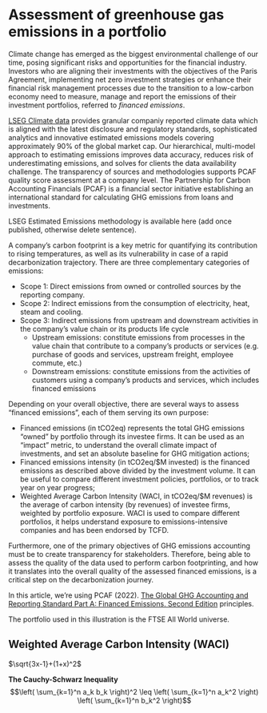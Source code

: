 # Assessment of greenhouse gas emissions in a portfolio

Climate change has emerged as the biggest environmental challenge of our time, posing significant risks and opportunities for the financial industry. Investors who are aligning their investments with the objectives of the Paris Agreement, implementing net zero investment strategies or enhance their financial risk management processes due to the transition to a low-carbon economy need to measure, manage and report the emissions of their investment portfolios, referred to *financed emissions*.

[LSEG Climate data](https://www.lseg.com/en/data-analytics/financial-data/company-data/climate-datasets) provides granular companiy reported climate data which is aligned with the latest disclosure and regulatory standards, sophisticated analytics and innovative estimated emissions models covering approximately 90% of the global market cap. Our hierarchical, multi-model approach to estimating emissions improves data accuracy, reduces risk of underestimating emissions, and solves for clients the data availability challenge. The transparency of sources and methodologies supports PCAF quality score assessment at a company level. The Partnership for Carbon Accounting Financials (PCAF) is a financial sector initiative establishing an international standard for calculating GHG emissions from loans and investments.

LSEG Estimated Emissions methodology is available here (add once published, otherwise delete sentence).

A company’s carbon footprint is a key metric for quantifying its contribution to rising temperatures, as well as its vulnerability in case of a rapid decarbonization trajectory. There are three complementary categories of emissions:

* Scope 1: Direct emissions from owned or controlled sources by the reporting company. 
* Scope 2: Indirect emissions from the consumption of electricity, heat, steam and cooling.
* Scope 3: Indirect emissions from upstream and downstream activities in the company’s value chain or its products life cycle
	* Upstream emissions: constitute emissions from processes in the value chain that contribute to a company’s products or services (e.g. purchase of goods and services, upstream freight, employee commute, etc.)
	* Downstream emissions: constitute emissions from the activities of customers using a company’s products and services, which includes financed emissions

Depending on your overall objective, there are several ways to assess “financed emissions”, each of them serving its own purpose:

* Financed emissions (in tCO2eq) represents the total GHG emissions “owned” by portfolio through its investee firms. It can be used as an “impact” metric, to understand the overall climate impact of investments, and set an absolute baseline for GHG mitigation actions;
* Financed emissions intensity (in tCO2eq/$M invested) is the financed emissions as described above divided by the investment volume. It can be useful to compare different investment policies, portfolios, or to track year on year progress;
* Weighted Average Carbon Intensity (WACI, in tCO2eq/$M revenues) is the average of carbon intensity (by revenues) of investee firms, weighted by portfolio exposure. WACI is used to compare different portfolios, it helps understand exposure to emissions-intensive companies and has been endorsed by TCFD.

Furthermore, one of the primary objectives of GHG emissions accounting must be to create transparency for stakeholders. Therefore, being able to assess the quality of the data used to perform carbon footprinting, and how it translates into the overall quality of the assessed financed emissions, is a critical step on the decarbonization journey.

In this article, we’re using PCAF (2022). [The Global GHG Accounting and Reporting Standard Part A: Financed Emissions. Second Edition](https://ghgprotocol.org/global-ghg-accounting-and-reporting-standard-financial-industry) principles.

The portfolio used in this illustration is the FTSE All World universe.

## Weighted Average Carbon Intensity (WACI)


$\sqrt{3x-1}+(1+x)^2$

**The Cauchy-Schwarz Inequality**
$$\left( \sum_{k=1}^n a_k b_k \right)^2 \leq \left( \sum_{k=1}^n a_k^2 \right) \left( \sum_{k=1}^n b_k^2 \right)$$









